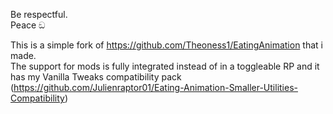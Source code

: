 Be respectful.
<br>Peace ඞ

This is a simple fork of https://github.com/Theoness1/EatingAnimation that i made.
<br>The support for mods is fully integrated instead of in a toggleable RP and it has my Vanilla Tweaks compatibility pack (https://github.com/Julienraptor01/Eating-Animation-Smaller-Utilities-Compatibility)
